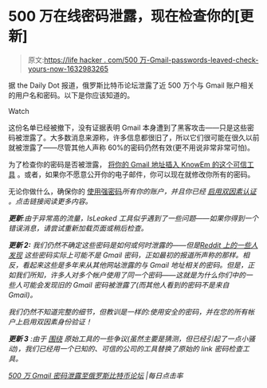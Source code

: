 # 500 万在线密码泄露，现在检查你的[更新]

> 原文:[https://life hacker . com/500 万-Gmail-passwords-leaved-check-yours-now-1632983265](https://lifehacker.com/5-million-gmail-passwords-leaked-check-yours-now-1632983265)

据 the Daily Dot 报道，俄罗斯比特币论坛泄露了近 500 万个与 Gmail 账户相关的用户名和密码。以下是你应该知道的。

Watch

这份名单已经被撤下，没有证据表明 Gmail 本身遭到了黑客攻击——只是这些密码被泄露了。大多数消息来源称，许多信息都很旧了，所以它们很可能在很久以前就被泄露了——尽管其他人声称 60%的密码仍然有效(更不用说非常非常可怕)。

为了检查你的密码是否被泄露， [将你的 Gmail 地址插入 KnowEm 的这个可信工具](http://securityalert.knowem.com/) 。或者，如果你不愿意公开你的电子邮件，你可以现在就修改你所有的密码。

无论你做什么，确保你的 [使用强密码](https://lifehacker.com/your-clever-password-tricks-arent-protecting-you-from-t-5937303)*所有你的账户，并且你已经 [启用双因素认证](http://lifehacker.com/please-turn-on-two-factor-authentication-5932700) 。点击链接阅读更多内容。*

***更新**:由于异常高的流量，IsLeaked 工具似乎遇到了一些问题——如果你得到一个错误消息，请尝试重新加载页面或稍后检查。*

***更新 2:** 我们仍然不确定这些密码是如何或何时泄露的——但是[Reddit 上的一些人发现](https://www.reddit.com/r/netsec/comments/2fz13q/5_millions_of_gmail_passwords_leaked_rus_most/cke733m) 这些密码实际上可能不是 Gmail 密码，正如最初的报道所声称的那样。相反，看起来这些是多年来从其他网站泄露的与 Gmail 地址相关的密码。但是，正如我们所知，许多人对多个帐户使用了同一个密码——这就是为什么你们中的一些人可能会发现旧的 Gmail 密码被泄露了(而其他人看到的密码不是来自 Gmail)。*

*我们仍然不知道完整的细节，但教训是一样的:使用安全的密码，并在您的所有帐户上启用双因素身份验证！*

***更新 3** :由于 [围绕](http://jameswatt.me/2014/09/10/isleaked-com-registered-2-days-before-gmail-leak-public/) 原始工具的一些争议(虽然主要是猜测，但已经引起了一点小骚动)，我们已经用一个已知的、可信的公司的工具替换了原始的 link 密码检查工具。*

*[500 万 Gmail 密码泄露至俄罗斯比特币论坛](http://www.dailydot.com/crime/google-gmail-5-million-passwords-leaked/) |每日点击率*